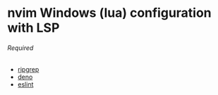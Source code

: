 # nvim Windows (lua) configuration with LSP

###### Required
- [ripgrep](https://github.com/BurntSushi/ripgrep)
- [deno](https://github.com/denoland/deno)
- [eslint](https://www.npmjs.com/package/eslint)
